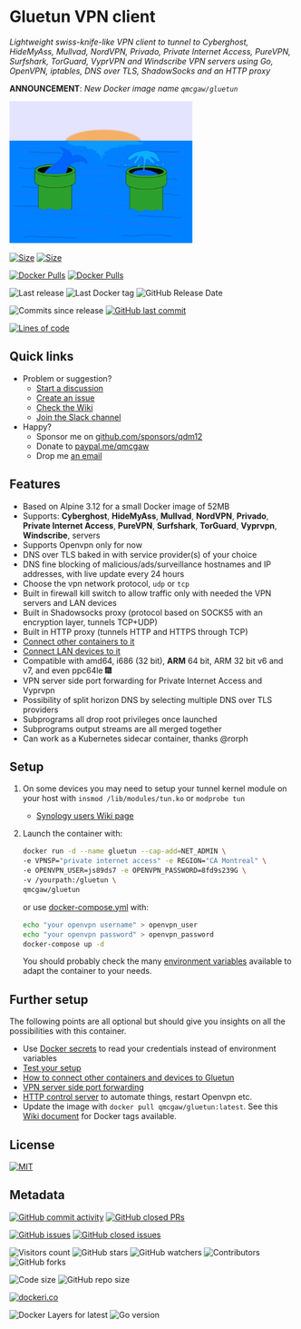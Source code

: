 # Gluetun VPN client

*Lightweight swiss-knife-like VPN client to tunnel to Cyberghost,
HideMyAss, Mullvad, NordVPN, Privado, Private Internet Access, PureVPN,
Surfshark, TorGuard, VyprVPN and Windscribe VPN servers
using Go, OpenVPN, iptables, DNS over TLS, ShadowSocks and an HTTP proxy*

**ANNOUNCEMENT**: *New Docker image name `qmcgaw/gluetun`*

<img height="250" src="https://raw.githubusercontent.com/qdm12/gluetun/master/title.svg?sanitize=true">

[![Size](https://img.shields.io/docker/image-size/qmcgaw/gluetun?sort=semver&label=Last%20released%20image)](https://hub.docker.com/r/qmcgaw/gluetun/tags?page=1&ordering=last_updated)
[![Size](https://img.shields.io/docker/image-size/qmcgaw/gluetun/latest?label=Latest%20image)](https://hub.docker.com/r/qmcgaw/gluetun/tags)

[![Docker Pulls](https://img.shields.io/docker/pulls/qmcgaw/private-internet-access.svg)](https://hub.docker.com/r/qmcgaw/private-internet-access)
[![Docker Pulls](https://img.shields.io/docker/pulls/qmcgaw/gluetun.svg)](https://hub.docker.com/r/qmcgaw/gluetun)

![Last release](https://img.shields.io/github/release/qdm12/gluetun?label=Last%20release)
![Last Docker tag](https://img.shields.io/docker/v/qmcgaw/gluetun?sort=semver&label=Last%20Docker%20tag)
![GitHub Release Date](https://img.shields.io/github/release-date/qdm12/gluetun?label=Last%20release%20date)

![Commits since release](https://img.shields.io/github/commits-since/qdm12/gluetun/latest?sort=semver)
[![GitHub last commit](https://img.shields.io/github/last-commit/qdm12/gluetun.svg)](https://github.com/qdm12/gluetun/commits)

[![Lines of code](https://img.shields.io/tokei/lines/github/qdm12/gluetun)](https://github.com/qdm12/gluetun)

## Quick links

- Problem or suggestion?
  - [Start a discussion](https://github.com/qdm12/gluetun/discussions)
  - [Create an issue](https://github.com/qdm12/gluetun/issues)
  - [Check the Wiki](https://github.com/qdm12/gluetun/wiki)
  - [Join the Slack channel](https://join.slack.com/t/qdm12/shared_invite/enQtOTE0NjcxNTM1ODc5LTYyZmVlOTM3MGI4ZWU0YmJkMjUxNmQ4ODQ2OTAwYzMxMTlhY2Q1MWQyOWUyNjc2ODliNjFjMDUxNWNmNzk5MDk)
- Happy?
  - Sponsor me on [github.com/sponsors/qdm12](https://github.com/sponsors/qdm12)
  - Donate to [paypal.me/qmcgaw](https://www.paypal.me/qmcgaw)
  - Drop me [an email](mailto:quentin.mcgaw@gmail.com)

## Features

- Based on Alpine 3.12 for a small Docker image of 52MB
- Supports: **Cyberghost**, **HideMyAss**, **Mullvad**, **NordVPN**, **Privado**, **Private Internet Access**, **PureVPN**,  **Surfshark**, **TorGuard**, **Vyprvpn**, **Windscribe**, servers
- Supports Openvpn only for now
- DNS over TLS baked in with service provider(s) of your choice
- DNS fine blocking of malicious/ads/surveillance hostnames and IP addresses, with live update every 24 hours
- Choose the vpn network protocol, `udp` or `tcp`
- Built in firewall kill switch to allow traffic only with needed the VPN servers and LAN devices
- Built in Shadowsocks proxy (protocol based on SOCKS5 with an encryption layer, tunnels TCP+UDP)
- Built in HTTP proxy (tunnels HTTP and HTTPS through TCP)
- [Connect other containers to it](https://github.com/qdm12/gluetun/wiki/Connect-to-gluetun)
- [Connect LAN devices to it](https://github.com/qdm12/gluetun/wiki/Connect-to-gluetun)
- Compatible with amd64, i686 (32 bit), **ARM** 64 bit, ARM 32 bit v6 and v7, and even ppc64le 🎆
- VPN server side port forwarding for Private Internet Access and Vyprvpn
- Possibility of split horizon DNS by selecting multiple DNS over TLS providers
- Subprograms all drop root privileges once launched
- Subprograms output streams are all merged together
- Can work as a Kubernetes sidecar container, thanks @rorph

## Setup

1. On some devices you may need to setup your tunnel kernel module on your host with `insmod /lib/modules/tun.ko` or `modprobe tun`
    - [Synology users Wiki page](https://github.com/qdm12/gluetun/wiki/Synology-setup)
1. Launch the container with:

    ```bash
    docker run -d --name gluetun --cap-add=NET_ADMIN \
    -e VPNSP="private internet access" -e REGION="CA Montreal" \
    -e OPENVPN_USER=js89ds7 -e OPENVPN_PASSWORD=8fd9s239G \
    -v /yourpath:/gluetun \
    qmcgaw/gluetun
    ```

    or use [docker-compose.yml](https://github.com/qdm12/gluetun/blob/master/docker-compose.yml) with:

    ```bash
    echo "your openvpn username" > openvpn_user
    echo "your openvpn password" > openvpn_password
    docker-compose up -d
    ```

    You should probably check the many [environment variables](https://github.com/qdm12/gluetun/wiki/Environment-variables) available to adapt the container to your needs.

## Further setup

The following points are all optional but should give you insights on all the possibilities with this container.

- Use [Docker secrets](https://github.com/qdm12/gluetun/wiki/Docker-secrets) to read your credentials instead of environment variables
- [Test your setup](https://github.com/qdm12/gluetun/wiki/Test-your-setup)
- [How to connect other containers and devices to Gluetun](https://github.com/qdm12/gluetun/wiki/Connect-to-gluetun)
- [VPN server side port forwarding](https://github.com/qdm12/gluetun/wiki/Port-forwarding)
- [HTTP control server](https://github.com/qdm12/gluetun/wiki/HTTP-Control-server) to automate things, restart Openvpn etc.
- Update the image with `docker pull qmcgaw/gluetun:latest`. See this [Wiki document](https://github.com/qdm12/gluetun/wiki/Docker-image-tags) for Docker tags available.

## License

[![MIT](https://img.shields.io/github/license/qdm12/gluetun)](https://github.com/qdm12/gluetun/master/LICENSE)

## Metadata

[![GitHub commit activity](https://img.shields.io/github/commit-activity/y/qdm12/gluetun.svg)](https://github.com/qdm12/gluetun/commits)
[![GitHub closed PRs](https://img.shields.io/github/issues-pr-closed/qdm12/gluetun.svg)](https://github.com/qdm12/gluetun/pulls?q=is%3Apr+is%3Aclosed)

[![GitHub issues](https://img.shields.io/github/issues/qdm12/gluetun.svg)](https://github.com/qdm12/gluetun/issues)
[![GitHub closed issues](https://img.shields.io/github/issues-closed/qdm12/gluetun.svg)](https://github.com/qdm12/gluetun/issues?q=is%3Aissue+is%3Aclosed)

![Visitors count](https://visitor-badge.laobi.icu/badge?page_id=gluetun.readme)
![GitHub stars](https://img.shields.io/github/stars/qdm12/gluetun?style=social)
![GitHub watchers](https://img.shields.io/github/watchers/qdm12/gluetun?style=social)
![Contributors](https://img.shields.io/github/contributors/qdm12/gluetun)
![GitHub forks](https://img.shields.io/github/forks/qdm12/gluetun?style=social)

![Code size](https://img.shields.io/github/languages/code-size/qdm12/gluetun)
![GitHub repo size](https://img.shields.io/github/repo-size/qdm12/gluetun)

[![dockeri.co](https://dockeri.co/image/qmcgaw/gluetun)](https://hub.docker.com/r/qmcgaw/gluetun)

![Docker Layers for latest](https://img.shields.io/microbadger/layers/qmcgaw/gluetun/latest?label=Docker%20image%20layers)
![Go version](https://img.shields.io/github/go-mod/go-version/qdm12/gluetun)
